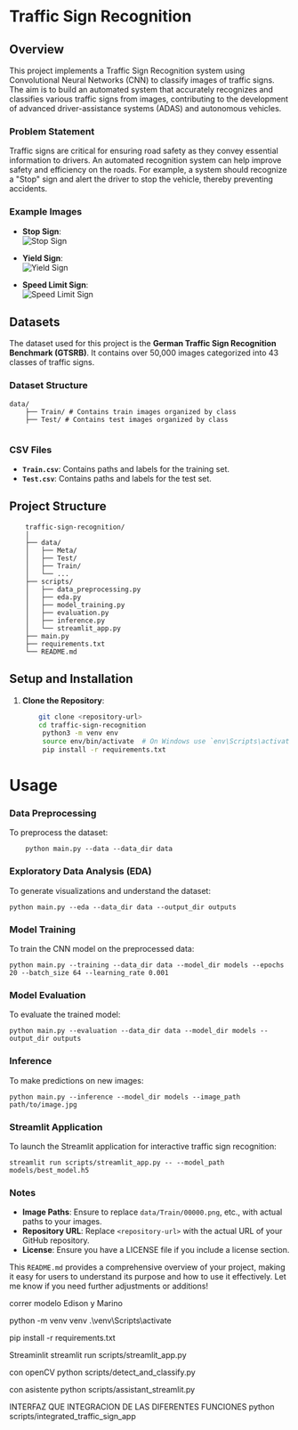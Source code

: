 # Traffic Sign Recognition

## Overview 
This project implements a Traffic Sign Recognition system using Convolutional Neural Networks (CNN) to classify images of traffic signs. The aim is to build an automated system that accurately recognizes and classifies various traffic signs from images, contributing to the development of advanced driver-assistance systems (ADAS) and autonomous vehicles.

### Problem Statement
Traffic signs are critical for ensuring road safety as they convey essential information to drivers. An automated recognition system can help improve safety and efficiency on the roads. For example, a system should recognize a "Stop" sign and alert the driver to stop the vehicle, thereby preventing accidents.

### Example Images
- **Stop Sign**:  
  ![Stop Sign](data/Test/00111.png)

- **Yield Sign**:  
  ![Yield Sign](data/Test/00120.png)

- **Speed Limit Sign**:  
  ![Speed Limit Sign](data/Test/00122.png)

## Datasets
The dataset used for this project is the **German Traffic Sign Recognition Benchmark (GTSRB)**. It contains over 50,000 images categorized into 43 classes of traffic signs.

### Dataset Structure
```
data/ 
    ├── Train/ # Contains train images organized by class
    ├── Test/ # Contains test images organized by class
    
```
### CSV Files
- **`Train.csv`**: Contains paths and labels for the training set.
- **`Test.csv`**: Contains paths and labels for the test set.

## Project Structure

```
    traffic-sign-recognition/
    │
    ├── data/
    │   ├── Meta/
    │   ├── Test/
    │   ├── Train/
    │   └── ...
    ├── scripts/
    │   ├── data_preprocessing.py
    │   ├── eda.py
    │   ├── model_training.py
    │   ├── evaluation.py
    │   ├── inference.py
    │   └── streamlit_app.py
    ├── main.py
    ├── requirements.txt
    └── README.md
```

## Setup and Installation
1. **Clone the Repository**:
   ```bash
       git clone <repository-url>
       cd traffic-sign-recognition
        python3 -m venv env
        source env/bin/activate  # On Windows use `env\Scripts\activate`
        pip install -r requirements.txt

# Usage

### Data Preprocessing

To preprocess the dataset:
```
    python main.py --data --data_dir data
```

### Exploratory Data Analysis (EDA)
To generate visualizations and understand the dataset:
```
python main.py --eda --data_dir data --output_dir outputs

```

### Model Training
To train the CNN model on the preprocessed data:

```
python main.py --training --data_dir data --model_dir models --epochs 20 --batch_size 64 --learning_rate 0.001
```

### Model Evaluation
To evaluate the trained model:
```
python main.py --evaluation --data_dir data --model_dir models --output_dir outputs
```

### Inference
To make predictions on new images:

```
python main.py --inference --model_dir models --image_path path/to/image.jpg

```

### Streamlit Application
To launch the Streamlit application for interactive traffic sign recognition:

```
streamlit run scripts/streamlit_app.py -- --model_path models/best_model.h5
```


### Notes
- **Image Paths**: Ensure to replace `data/Train/00000.png`, etc., with actual paths to your images.
- **Repository URL**: Replace `<repository-url>` with the actual URL of your GitHub repository.
- **License**: Ensure you have a LICENSE file if you include a license section.

This `README.md` provides a comprehensive overview of your project, making it easy for users to understand its purpose and how to use it effectively. Let me know if you need further adjustments or additions!



correr modelo Edison y Marino

python -m venv venv
.\venv\Scripts\activate

pip install -r requirements.txt


Streaminlit
streamlit run scripts/streamlit_app.py

con openCV
python scripts/detect_and_classify.py 

con asistente
python scripts/assistant_streamlit.py 

INTERFAZ QUE INTEGRACION DE LAS DIFERENTES FUNCIONES
python scripts/integrated_traffic_sign_app
